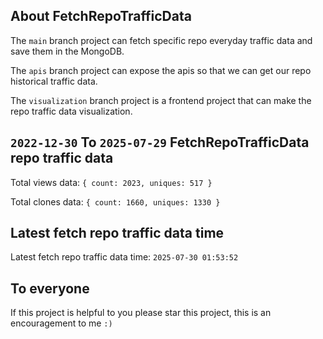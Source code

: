 ## About FetchRepoTrafficData

The `main` branch project can fetch specific repo everyday traffic data and save them in the MongoDB.

The `apis` branch project can expose the apis so that we can get our repo historical traffic data.

The `visualization` branch project is a frontend project that can make the repo traffic data visualization.

## `2022-12-30` To `2025-07-29` FetchRepoTrafficData repo traffic data

Total views data: `{ count: 2023, uniques: 517 }`

Total clones data: `{ count: 1660, uniques: 1330 }`

## Latest fetch repo traffic data time

Latest fetch repo traffic data time: `2025-07-30 01:53:52`

## To everyone

If this project is helpful to you please star this project, this is an encouragement to me `:)`



